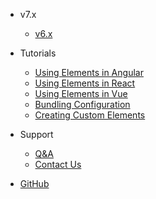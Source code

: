 <!-- 
type: menu
 -->

* v7.x
  * [v6.x](https://ui.refinitiv.com/v6)

* Tutorials
  * [Using Elements in Angular](./tutorials/angular)
  * [Using Elements in React](./tutorials/react)
  * [Using Elements in Vue](./tutorials/vue)
  * [Bundling Configuration](./guides/bundling-configuration)
  * [Creating Custom Elements](./custom-components/tutorial)

* Support
  * [Q&A](https://community.developers.refinitiv.com/spaces/391/index.html)
  * [Contact Us](mailto:ef-support@lseg.com)

* [GitHub](https://github.com/Refinitiv/refinitiv-ui)
